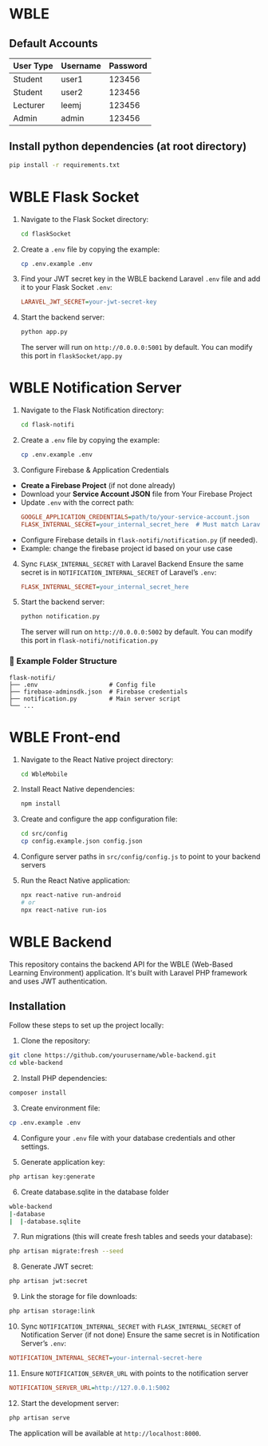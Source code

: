 # WBLE 
## Default Accounts

| User Type | Username | Password |
|-----------|----------|----------|
| Student   | user1    | 123456   |
| Student   | user2    | 123456   |
| Lecturer  | leemj    | 123456   |
| Admin     | admin    | 123456   |

## Install python dependencies (at root directory)
```bash
pip install -r requirements.txt
```

# WBLE Flask Socket
1. Navigate to the Flask Socket directory:
   ```bash
   cd flaskSocket
   ```

2. Create a `.env` file by copying the example:
   ```bash
   cp .env.example .env

3. Find your JWT secret key in the WBLE backend Laravel `.env` file and add it to your Flask Socket `.env`:
   ```ini
   LARAVEL_JWT_SECRET=your-jwt-secret-key
   ```
   
4. Start the backend server:
   ```bash
   python app.py
   ```
   The server will run on `http://0.0.0.0:5001` by default. You can modify this port in `flaskSocket/app.py`

# WBLE Notification Server
1. Navigate to the Flask Notification directory:
   ```bash
   cd flask-notifi
   ```

2. Create a `.env` file by copying the example:
   ```bash
   cp .env.example .env

3. Configure Firebase & Application Credentials
- **Create a Firebase Project** (if not done already)  
- Download your **Service Account JSON** file from Your Firebase Project   
- Update `.env` with the correct path:  
  ```ini
  GOOGLE_APPLICATION_CREDENTIALS=path/to/your-service-account.json
  FLASK_INTERNAL_SECRET=your_internal_secret_here  # Must match Laravel's .env
  ```
- Configure Firebase details in `flask-notifi/notification.py` (if needed).
- Example: change the firebase project id based on your use case  

4. Sync `FLASK_INTERNAL_SECRET` with Laravel Backend
   Ensure the same secret is in `NOTIFICATION_INTERNAL_SECRET` of Laravel’s `.env`:  
   ```ini
   FLASK_INTERNAL_SECRET=your_internal_secret_here
   ```
   
5. Start the backend server:
   ```bash
   python notification.py
   ```
   The server will run on `http://0.0.0.0:5002` by default. You can modify this port in `flask-notifi/notification.py`

### **📌 Example Folder Structure**  
```
flask-notifi/
├── .env                    # Config file
├── firebase-adminsdk.json  # Firebase credentials
├── notification.py         # Main server script
└── ...
```

# WBLE Front-end
1. Navigate to the React Native project directory:
   ```bash
   cd WbleMobile
   ```

2. Install React Native dependencies:
   ```bash
   npm install
   ```

3. Create and configure the app configuration file:
   ```bash
   cd src/config
   cp config.example.json config.json
   ```

4. Configure server paths in `src/config/config.js` to point to your backend servers

5. Run the React Native application:
   ```bash
   npx react-native run-android
   # or
   npx react-native run-ios
   ```
   
# WBLE Backend

This repository contains the backend API for the WBLE (Web-Based Learning Environment) application. It's built with Laravel PHP framework and uses JWT authentication.

## Installation

Follow these steps to set up the project locally:

1. Clone the repository:
```bash
git clone https://github.com/yourusername/wble-backend.git
cd wble-backend
```

2. Install PHP dependencies:
```bash
composer install
```

3. Create environment file:
```bash
cp .env.example .env
```

4. Configure your `.env` file with your database credentials and other settings.

5. Generate application key:
```bash
php artisan key:generate
```

6. Create database.sqlite in the database folder
```bash
wble-backend
|-database
|  |-database.sqlite
```

7. Run migrations (this will create fresh tables and seeds your database):
```bash
php artisan migrate:fresh --seed
```

8. Generate JWT secret:
```bash
php artisan jwt:secret
```

9. Link the storage for file downloads:
```bash
php artisan storage:link
```

10. Sync `NOTIFICATION_INTERNAL_SECRET` with `FLASK_INTERNAL_SECRET` of Notification Server (if not done)
   Ensure the same secret is in Notification Server’s `.env`:  
   ```ini
   NOTIFICATION_INTERNAL_SECRET=your-internal-secret-here
   ```

11. Ensure `NOTIFICATION_SERVER_URL` with points to the notification server
   ```ini
   NOTIFICATION_SERVER_URL=http://127.0.0.1:5002
   ```

12. Start the development server:
   ```bash
   php artisan serve
   ```

The application will be available at `http://localhost:8000`.
